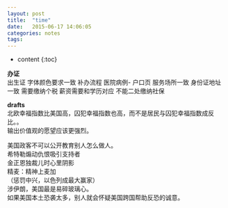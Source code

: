 ```yaml
---
layout: post
title:  "time"
date:   2015-06-17 14:06:05
categories: notes
tags:  
---
```


* content
{:toc}


**办证**  
出生证 字体颜色要求一致
补办流程 医院病例-
户口页 服务场所一致 身份证地址一致
需要缴纳个税 薪资需要和学历对应
不能二处缴纳社保





**drafts**  
北欧幸福指数比美国高，囚犯幸福指数也高，而不是居民与囚犯幸福指数成反比。。   
输出价值观的愿望应该更强烈。  

美国政客不可以公开教育别人怎么做人。  
希特勒煽动仇恨吸引支持者  
金正恩独裁儿时心里阴影  
精麦：精神上麦加  
（惩罚中兴，以色列成最大赢家）  
涉伊朗，美国最是易碎玻璃心。  
如果美国本土恐袭太多，别人就会怀疑美国跨国帮助反恐的诚意。  
